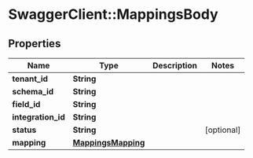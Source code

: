 # SwaggerClient::MappingsBody

## Properties
Name | Type | Description | Notes
------------ | ------------- | ------------- | -------------
**tenant_id** | **String** |  | 
**schema_id** | **String** |  | 
**field_id** | **String** |  | 
**integration_id** | **String** |  | 
**status** | **String** |  | [optional] 
**mapping** | [**MappingsMapping**](MappingsMapping.md) |  | 

